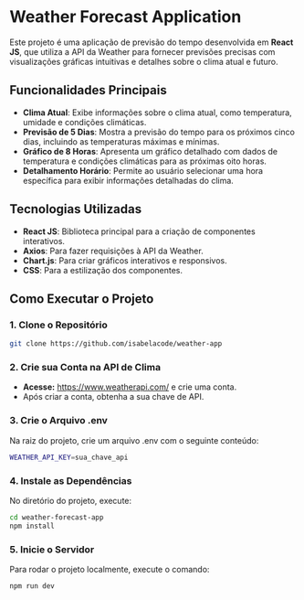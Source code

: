 # Weather Forecast Application

Este projeto é uma aplicação de previsão do tempo desenvolvida em **React JS**, que utiliza a API da Weather para fornecer previsões precisas com visualizações gráficas intuitivas e detalhes sobre o clima atual e futuro.

## Funcionalidades Principais

- **Clima Atual**: Exibe informações sobre o clima atual, como temperatura, umidade e condições climáticas.
- **Previsão de 5 Dias**: Mostra a previsão do tempo para os próximos cinco dias, incluindo as temperaturas máximas e mínimas.
- **Gráfico de 8 Horas**: Apresenta um gráfico detalhado com dados de temperatura e condições climáticas para as próximas oito horas.
- **Detalhamento Horário**: Permite ao usuário selecionar uma hora específica para exibir informações detalhadas do clima.

## Tecnologias Utilizadas

- **React JS**: Biblioteca principal para a criação de componentes interativos.
- **Axios**: Para fazer requisições à API da Weather.
- **Chart.js**: Para criar gráficos interativos e responsivos.
- **CSS**: Para a estilização dos componentes.

## Como Executar o Projeto

### 1. Clone o Repositório

```bash
git clone https://github.com/isabelacode/weather-app
```

### 2. Crie sua Conta na API de Clima

- **Acesse:** https://www.weatherapi.com/ e crie uma conta.
- Após criar a conta, obtenha a sua chave de API.

### 3. Crie o Arquivo .env

Na raiz do projeto, crie um arquivo .env com o seguinte conteúdo:

```bash
WEATHER_API_KEY=sua_chave_api
```

### 4. Instale as Dependências

No diretório do projeto, execute:

```bash
cd weather-forecast-app
npm install
```

### 5. Inicie o Servidor

Para rodar o projeto localmente, execute o comando:

```bash
npm run dev
```
